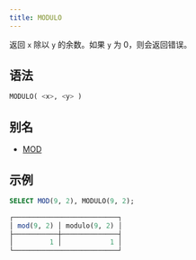 ```yaml
---
title: MODULO
---
```


返回 `x` 除以 `y` 的余数。如果 `y` 为 0，则会返回错误。

## 语法

```sql
MODULO( <x>, <y> )
```

## 别名

- [MOD](mod.md)

## 示例

```sql
SELECT MOD(9, 2), MODULO(9, 2);

┌──────────────────────────┐
│ mod(9, 2) │ modulo(9, 2) │
├───────────┼──────────────┤
│         1 │            1 │
└──────────────────────────┘
```